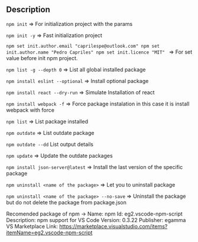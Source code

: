 ## Description

`npm init` => For initialization project with the params

`npm init -y` => Fast initialization project

`npm set init.author.email "caprilespe@outlook.com"
npm set init.author.name "Pedro Capriles"
npm set init.licence "MIT"
` => For set value before init npm project.

`npm list -g --depth 0` => List all global installed package

`npm install eslint --optional` => Install optional package

`npm install react --dry-run` => Simulate Installation of react

`npm install webpack -f` => Force package instalation in this case it is install webpack with force

`npm list` => List package installed

`npm outdate` => List outdate package

`npm outdate --dd` List output details

`npm update` => Update the outdate packages

`npm install json-server@latest` => Install the last version of the specific package

`npm uninstall <name of the package>` => Let you to uninstall package

`npm uninstall <name of the package> --no-save` => Uninstall the package but do not delete the package from package.json

Recomended package of npm -> 
Name: npm
Id: eg2.vscode-npm-script
Description: npm support for VS Code
Version: 0.3.22
Publisher: egamma
VS Marketplace Link: https://marketplace.visualstudio.com/items?itemName=eg2.vscode-npm-script